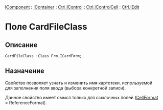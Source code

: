 ﻿---
Link: .Ctrl.IEdit.@CardFileClass
---

[IComponent](topic:Com.Custom.ComClasses.IComponent.Default) :
[IContainer](topic:Com.Custom.ComClasses.IContainer.Default) :
[Ctrl.IControl](topic:Com.Custom.ComClasses.Ctrl.IControl.Default) :
[Ctrl.IControlCell](topic:Com.Custom.ComClasses.Ctrl.IControlCell.Default) :
[Ctrl.IEdit](Default)

# Поле CardFileClass

## Описание

    CardFileClass :Class Frm.ICardForm;

## Назначение

Свойство позволяет узнать и изменить имя картотеки, используемой для заполнения поля ввода
(выбора конкретной записи).

Данное свойство имеет смысл только для ссылочных полей ([CellFormat](topic:.Custom.ComClasses.Ctrl.IEdit.CellFormat) = ReferenceFormat).